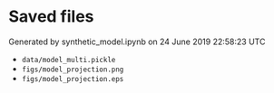 # Saved files 


Generated by synthetic_model.ipynb on 24 June 2019 22:58:23 UTC

*  `data/model_multi.pickle` 
*  `figs/model_projection.png` 
*  `figs/model_projection.eps` 
